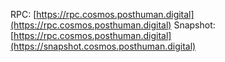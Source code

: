 RPC: [https://rpc.cosmos.posthuman.digital](https://rpc.cosmos.posthuman.digital)
Snapshot: [https://rpc.cosmos.posthuman.digital](https://snapshot.cosmos.posthuman.digital)

